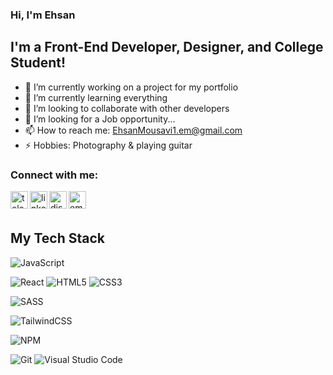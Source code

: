 ### **Hi, I'm Ehsan**

<!-- <img src="https://user-images.githubusercontent.com/1303154/88677602-1635ba80-d120-11ea-84d8-d263ba5fc3c0.gif" width="12px" alt="Hello"> -->

## **I'm a Front-End Developer, Designer, and College Student!**

-  🔭 I’m currently working on a project for my portfolio
-  🌱 I’m currently learning everything
-  👯 I’m looking to collaborate with other developers
-  🤔 I’m looking for a Job opportunity...
-  📫 How to reach me: <a src="ehsanmousavi1.em@gmail.com">EhsanMousavi1.em@gmail.com</a>
-  ⚡ Hobbies: Photography & playing guitar

### **Connect with me:**

[<img align="left" alt="telegram" title="Telegram" width="28px" src="https://cdn3.iconfinder.com/data/icons/social-icons-33/512/Telegram-512.png" />][telegram]
[<img align="left" alt="linkedin" title="LinkedIn" width="28px" src="https://cdn2.iconfinder.com/data/icons/social-media-2285/512/1_Linkedin_unofficial_colored_svg-512.png" />][linkedin]
[<img align="left" alt="discord" title="Discord | + 20Sadegh +#0838" width="28px" src="https://cdn0.iconfinder.com/data/icons/social-media-2474/128/discord_message_interaction_logo_communication-256.png" />][discord]
<a href="mailto:ehsanmousavi1.em@gmail.com"><img align="left" alt="email" title="Email" width="28px" src="https://cdn4.iconfinder.com/data/icons/social-media-logos-6/512/112-gmail_email_mail-512.png" /></a>

<br/><br/>

## **My Tech Stack**

![JavaScript](https://img.shields.io/badge/javascript-%23323330.svg?style=for-the-badge&logo=javascript&logoColor=%23F7DF1E)

<!-- ![TypeScript](https://img.shields.io/badge/typescript-%23007ACC.svg?style=for-the-badge&logo=typescript&logoColor=white) -->

![React](https://img.shields.io/badge/react-%2320232a.svg?style=for-the-badge&logo=react&logoColor=%2361DAFB)
![HTML5](https://img.shields.io/badge/html5-%23E34F26.svg?style=for-the-badge&logo=html5&logoColor=white)
![CSS3](https://img.shields.io/badge/css3-%231572B6.svg?style=for-the-badge&logo=css3&logoColor=white)

![SASS](https://img.shields.io/badge/SASS-hotpink.svg?style=for-the-badge&logo=SASS&logoColor=white)

<!-- ![Bootstrap](https://img.shields.io/badge/bootstrap-%23563D7C.svg?style=for-the-badge&logo=bootstrap&logoColor=white) -->

![TailwindCSS](https://img.shields.io/badge/tailwindcss-%2338B2AC.svg?style=for-the-badge&logo=tailwind-css&logoColor=white)

<!-- ![Gulp](https://img.shields.io/badge/GULP-%23CF4647.svg?style=for-the-badge&logo=gulp&logoColor=white) -->
<!-- ![jQuery](https://img.shields.io/badge/jquery-%230769AD.svg?style=for-the-badge&logo=jquery&logoColor=white) -->

![NPM](https://img.shields.io/badge/NPM-%23000000.svg?style=for-the-badge&logo=npm&logoColor=white)

<!-- ![Styled Components](https://img.shields.io/badge/styled--components-DB7093?style=for-the-badge&logo=styled-components&logoColor=white) -->

<!-- ![Webpack](https://img.shields.io/badge/webpack-%238DD6F9.svg?style=for-the-badge&logo=webpack&logoColor=black) -->
<!-- ![ESLint](https://img.shields.io/badge/ESLint-4B3263?style=for-the-badge&logo=eslint&logoColor=white) -->

![Git](https://img.shields.io/badge/git-%23F05033.svg?style=for-the-badge&logo=git&logoColor=white)
![Visual Studio Code](https://img.shields.io/badge/Visual%20Studio%20Code-0078d7.svg?style=for-the-badge&logo=visual-studio-code&logoColor=white)

<!-- ![Netlify](https://img.shields.io/badge/netlify-%23000000.svg?style=for-the-badge&logo=netlify&logoColor=#00C7B7) -->
<!-- ![Babel](https://img.shields.io/badge/Babel-F9DC3e?style=for-the-badge&logo=babel&logoColor=black) -->
<!-- ![Docker](https://img.shields.io/badge/docker-%230db7ed.svg?style=for-the-badge&logo=docker&logoColor=white) -->

[website]: https://ehsanmousavi1.com
[telegram]: https://t.me/Ehsanmousavi1
[linkedin]: https://www.linkedin.com/in/ehsanmousavi1/
[discord]: https://discordapp.com/users/529788942187495445
[email]: ehsanmousavi1.em@gmail.com
